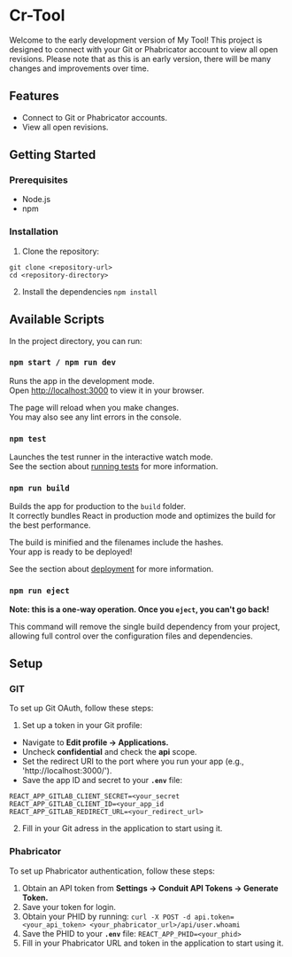 # Cr-Tool

Welcome to the early development version of My Tool! This project is designed to connect with your Git or Phabricator account to view all open revisions. Please note that as this is an early version, there will be many changes and improvements over time.

## Features

- Connect to Git or Phabricator accounts.
- View all open revisions.

## Getting Started

### Prerequisites

- Node.js
- npm

### Installation

1. Clone the repository:
``` 
git clone <repository-url>
cd <repository-directory> 
```
2. Install the dependencies
``` npm install ``` 
## Available Scripts

In the project directory, you can run:

### `npm start / npm run dev`

Runs the app in the development mode.\
Open [http://localhost:3000](http://localhost:3000) to view it in your browser.

The page will reload when you make changes.\
You may also see any lint errors in the console.

### `npm test`

Launches the test runner in the interactive watch mode.\
See the section about [running tests](https://facebook.github.io/create-react-app/docs/running-tests) for more information.

### `npm run build`

Builds the app for production to the `build` folder.\
It correctly bundles React in production mode and optimizes the build for the best performance.

The build is minified and the filenames include the hashes.\
Your app is ready to be deployed!

See the section about [deployment](https://facebook.github.io/create-react-app/docs/deployment) for more information.

### `npm run eject`

**Note: this is a one-way operation. Once you `eject`, you can't go back!**

This command will remove the single build dependency from your project, allowing full control over the configuration files and dependencies.

## Setup
### GIT
To set up Git OAuth, follow these steps:
1. Set up a token in your Git profile:
- Navigate to **Edit profile -> Applications.**
- Uncheck **confidential** and check the **api** scope.
- Set the redirect URI to the port where you run your app (e.g., 'http://localhost:3000/').
- Save the app ID and secret to your **`.env`** file:
```
REACT_APP_GITLAB_CLIENT_SECRET=<your_secret
REACT_APP_GITLAB_CLIENT_ID=<your_app_id
REACT_APP_GITLAB_REDIRECT_URL=<your_redirect_url>
```

2. Fill in your Git adress in the application to start using it.

### Phabricator
To set up Phabricator authentication, follow these steps:
1. Obtain an API token from **Settings -> Conduit API Tokens -> Generate Token.**
2. Save your token for login.
3. Obtain your PHID by running:
```curl -X POST -d api.token=<your_api_token> <your_phabricator_url>/api/user.whoami```
4. Save the PHID to your **`.env`** file:
```REACT_APP_PHID=<your_phid>```
5. Fill in your Phabricator URL and token in the application to start using it.